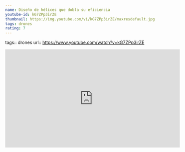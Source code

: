 ```yaml
---
name: Diseño de hélices que dobla su eficiencia
youtube-id: kG7ZPp3irZE
thumbnail: https://img.youtube.com/vi/kG7ZPp3irZE/maxresdefault.jpg
tags: drones
rating: 7
---
```

tags:: drones
url:: https://www.youtube.com/watch?v=kG7ZPp3irZE

<iframe width='560' height='315' src='https://www.youtube.com/embed/kG7ZPp3irZE' title='YouTube video player' frameborder='0' allow='accelerometer; autoplay; clipboard-write; encrypted-media; gyroscope; picture-in-picture; web-share' allowfullscreen></iframe>


